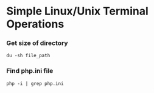 Simple Linux/Unix Terminal Operations
============

### Get size of directory
```
du -sh file_path
```

### Find php.ini file
```
php -i | grep php.ini
```
